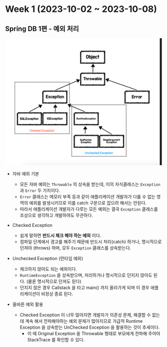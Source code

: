 # Week 1 (2023-10-02 ~ 2023-10-08)

## Spring DB 1편 - 예외 처리 
![자바 예외 도식](2023-10-04-15-56-59.png)
- 자바 예외 기본
    - 모든 자바 예외는 `Throwable` 의 상속을 받는데, 이의 자식클래스는 `Exception` 과 `Error` 두 가지이다.
    - `Error` 클래스는 메모리 부족 등과 같이 애플리케이션 개발자가 다룰 수 없는 영역의 예외를 발생시키므로 이를 catch 구문으로 잡으려 해서는 안된다.
    - 따라서 애플리케이션 개발자가 다루는 모든 예외는 결국 `Exception` 클래스를 조상으로 생각하고 개발하여도 무관하다.

- Checked Exception
    - 쉽게 말하면 **반드시 체크 해야 하는 예외** 이다. 
    - 컴파일 단계에서 경고를 해주기 때문에 반드시 처리(catch) 하거나, 명시적으로 던져야 (throws) 하며, 모두 `Exception` 클래스를 상속받는다.

- Unchecked Exception (런타임 예외)
    - 체크하지 않아도 되는 예외이다.
    - `RuntimeException` 을 상속받으며, 처리하거나 명시적으로 던지지 않아도 된다. (물론 명시적으로 던져도 된다)
    - 던지지 않은 경우 Callstack 을 타고 main() 까지 올라가게 되며 이 경우 애플리케이션이 비정상 종료 된다.

- 올바른 예외 활용
    - Checked Exception 이 너무 많아지면 개발자가 의존성 문제, 해결할 수 없는데 계속 해서 전파해야하는 예외 문제가 많아지므로 가급적 Runtime Exception 을 상속받는 UnChecked Exception 을 활용하는 것이 추세이다.
        - 이 때 Original Exception 을 Throwable 형태로 부모에게 전파해 주어야 StackTrace 를 확인할 수 있다.

